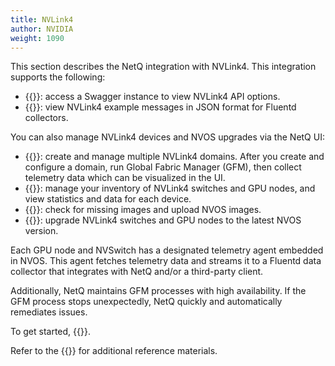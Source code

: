 ```yaml
---
title: NVLink4
author: NVIDIA
weight: 1090
---
```


This section describes the NetQ integration with NVLink4. This integration supports the following:


 - {{<exlink url="https://nvlink4-netq.d1pzhbszsr62xj.amplifyapp.com/networking-ethernet-software/cumulus-netq-45/api/index.html" text="API reference">}}: access a Swagger instance to view NVLink4 API options.
 - {{<link title="Fluentd Reference" text="Fluentd message reference">}}: view NVLink4 example messages in JSON format for Fluentd collectors.

You can also manage NVLink4 devices and NVOS upgrades via the NetQ UI:

- {{<link title="Domain Management" text="Domain management">}}: create and manage multiple NVLink4 domains. After you create and configure a domain, run Global Fabric Manager (GFM), then collect telemetry data which can be visualized in the UI.
- {{<link title="NVLink4 Inventory" text="Inventory management">}}: manage your inventory of NVLink4 switches and GPU nodes, and view statistics and data for each device.
- {{<link title="NVOS Images" text="NVOS image management">}}: check for missing images and upload NVOS images.
- {{<link title="Upgrade NVOS with LCM" text="NVOS upgrades">}}: upgrade NVLink4 switches and GPU nodes to the latest NVOS version.
 

 Each GPU node and NVSwitch has a designated telemetry agent embedded in NVOS. This agent fetches telemetry data and streams it to a Fluentd data collector that integrates with NetQ and/or a third-party client. 
 
 Additionally, NetQ maintains GFM processes with high availability. If the GFM process stops unexpectedly, NetQ quickly and automatically remediates issues.

 To get started, {{<link title="Deployment Guide" text="install NetQ">}}.

 Refer to the {{<link title="NVLink4 Glossary" text="glossary">}} for additional reference materials.